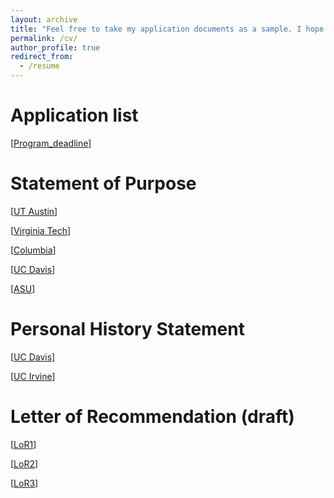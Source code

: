 ```yaml
---
layout: archive
title: "Feel free to take my application documents as a sample. I hope these can help your application too."
permalink: /cv/
author_profile: true
redirect_from:
  - /resume
---
```


Application list
=============
[[Program_deadline](https://sendurlanter.github.io/files/ApplicationList.xlsx)]


Statement of Purpose
=============
[[UT Austin](https://sendurlanter.github.io/files/UTA_SOP.pdf)]

[[Virginia Tech](https://sendurlanter.github.io/files/VT_SOP.pdf)]

[[Columbia](https://sendurlanter.github.io/files/Colum_SOP.pdf)]

[[UC Davis](https://sendurlanter.github.io/files/UCD_SOP.pdf)]

[[ASU](https://sendurlanter.github.io/files/ASU_SOP.pdf)]


Personal History Statement
=============

[[UC Davis](https://sendurlanter.github.io/files/UCD_PS.pdf)]

[[UC Irvine](https://sendurlanter.github.io/files/UCI_PS.pdf)]


Letter of Recommendation (draft)
=============

[[LoR1](https://sendurlanter.github.io/files/LoR1.pdf)]

[[LoR2](https://sendurlanter.github.io/files/LoR2.pdf)]

[[LoR3](https://sendurlanter.github.io/files/LoR3.pdf)]